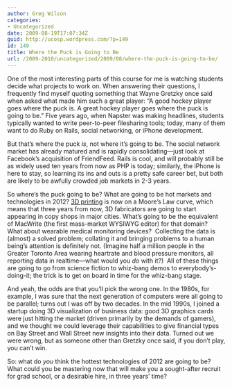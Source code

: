 ```yaml
---
author: Greg Wilson
categories:
- Uncategorized
date: 2009-08-19T17:07:34Z
guid: http://ucosp.wordpress.com/?p=149
id: 149
title: Where the Puck is Going to Be
url: /2009-2010/uncategorized/2009/08/where-the-puck-is-going-to-be/
---
```


One of the most interesting parts of this course for me is watching students decide what projects to work on. When answering their questions, I frequently find myself quoting something that Wayne Gretzky once said when asked what made him such a great player: &#8220;A good hockey player goes where the puck is. A great hockey player goes where the puck is going to be.&#8221; Five years ago, when Napster was making headlines, students typically wanted to write peer-to-peer filesharing tools; today, many of them want to do Ruby on Rails, social networking, or iPhone development.

But that&#8217;s where the puck _is_, not where it&#8217;s going to be. The social network market has already matured and is rapidly consolidating&#8212;just look at Facebook&#8217;s acquisition of FriendFeed. Rails is cool, and will probably still be as widely used ten years from now as PHP is today; similarly, the iPhone is here to stay, so learning its ins and outs is a pretty safe career bet, but both are likely to be awfully crowded job markets in 2-3 years.

So where&#8217;s the puck going to be? What are going to be hot markets and technologies in 2012? [3D printing](http://en.wikipedia.org/wiki/3D_printing) is now on a Moore&#8217;s Law curve, which means that three years from now, 3D fabricators are going to start appearing in copy shops in major cities. What&#8217;s going to be the equivalent of MacWrite (the first mass-market WYSIWYG editor) for that domain?  What about wearable medical monitoring devices?  Collecting the data is (almost) a solved problem; collating it and bringing problems to a human being&#8217;s attention is definitely not. (Imagine half a million people in the Greater Toronto Area wearing heartrate and blood pressure monitors, all reporting data in realtime&#8212;what would you _do_ with it?)  All of these things are going to go from science fiction to whiz-bang demos to everybody&#8217;s-doing-it; the trick is to get on board in time for the whiz-bang stage.

And yeah, the odds are that you&#8217;ll pick the wrong one. In the 1980s, for example, I was sure that the next generation of computers were all going to be parallel; turns out I was off by two decades. In the mid 1990s, I joined a startup doing 3D visualization of business data: good 3D graphics cards were just hitting the market (driven primarily by the demands of gamers), and we thought we could leverage their capabilities to give financial types on Bay Street and Wall Street new insights into their data. Turned out we were wrong, but as someone other than Gretzky once said, if you don&#8217;t play, you can&#8217;t win.

So: what do _you_ think the hottest technologies of 2012 are going to be? What could you be mastering now that will make you a sought-after recruit for grad school, or a desirable hire, in three years&#8217; time?